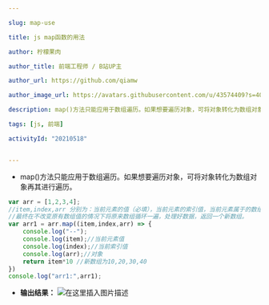 ```yaml
---

slug: map-use

title: js map函数的用法

author: 柠檬果肉

author_title: 前端工程师 / B站UP主

author_url: https://github.com/qiamw

author_image_url: https://avatars.githubusercontent.com/u/43574409?s=400&u=f5973781cf424d7cf56d7ff289f132f11ff51718&v=4

description: map()方法只能应用于数组遍历。如果想要遍历对象，可将对象转化为数组对象再其进行遍历。下面让我们来了解map的用法吧~

tags: [js, 前端]

activityId: "20210518"


---
```




 - map()方法只能应用于数组遍历。如果想要遍历对象，可将对象转化为数组对象再其进行遍历。

```javascript
var arr = [1,2,3,4];
//item,index,arr 分别为：当前元素的值（必填），当前元素的索引值，当前元素属于的数组对象
//最终在不改变原有数组值的情况下将原来数组循环一遍，处理好数据，返回一个新数组。
var arr1 = arr.map((item,index,arr) => {
    console.log("--");
    console.log(item);//当前元素值
    console.log(index);//当前索引值
    console.log(arr);//对象
    return item*10 //新数组为10,20,30,40
})
console.log("arr1:",arr1);
```

 - **输出结果：**
![在这里插入图片描述](https://img-blog.csdnimg.cn/20200901150019426.png?x-oss-process=image/watermark,type_ZmFuZ3poZW5naGVpdGk,shadow_10,text_aHR0cHM6Ly9ibG9nLmNzZG4ubmV0L3dlaXhpbl80MzIwNzEwMw==,size_16,color_FFFFFF,t_70#pic_center)